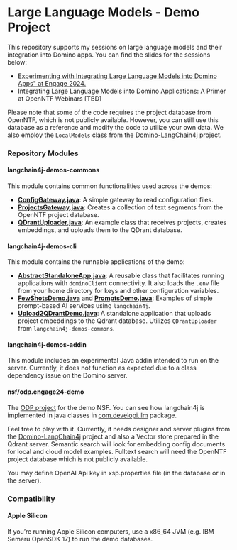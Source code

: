 # Large Language Models - Demo Project

This repository supports my sessions on large language models and their integration into Domino apps. You can find the slides for the sessions below:

- [Experimenting with Integrating Large Language Models into Domino Apps" at Engage 2024.](https://speakerdeck.com/sbasegmez/engage-2024-experimenting-with-integrating-large-language-models-into-domino-apps)
- Integrating Large Language Models into Domino Applications: A Primer at OpenNTF Webinars [TBD]

Please note that some of the code requires the project database from OpenNTF, which is not publicly available. However, you can still use this database as a reference and modify the code to utilize your own data. We also employ the `LocalModels` class from the [Domino-LangChain4j](https://github.com/sbasegmez/domino-langchain4j) project.

### Repository Modules

#### langchain4j-demos-commons

This module contains common functionalities used across the demos:

- **[ConfigGateway.java](langchain4j-demo-commons%2Fsrc%2Fmain%2Fjava%2Fcom%2Fdevelopi%2Fengage24%2FConfigGateway.java)**: A simple gateway to read configuration files.
- **[ProjectsGateway.java](langchain4j-demo-commons%2Fsrc%2Fmain%2Fjava%2Fcom%2Fdevelopi%2Fengage24%2FProjectsGateway.java)**: Creates a collection of text segments from the OpenNTF project database.
- **[QDrantUploader.java](langchain4j-demo-commons%2Fsrc%2Fmain%2Fjava%2Fcom%2Fdevelopi%2Fengage24%2FQDrantUploader.java)**: An example class that receives projects, creates embeddings, and uploads them to the QDrant database.

#### langchain4j-demos-cli

This module contains the runnable applications of the demo:

- **[AbstractStandaloneApp.java](langchain4j-demos-cli%2Fsrc%2Fmain%2Fjava%2Fcom%2Fdevelopi%2Fjnx%2Ftemplates%2FAbstractStandaloneApp.java)**: A reusable class that facilitates running applications with `dominoClient` connectivity. It also loads the `.env` file from your home directory for keys and other configuration variables.
- **[FewShotsDemo.java](langchain4j-demos-cli%2Fsrc%2Fmain%2Fjava%2Fcom%2Fdevelopi%2Fllm%2Fpmtdemos%2FFewShotsDemo.java)** and **[PromptsDemo.java](langchain4j-demos-cli%2Fsrc%2Fmain%2Fjava%2Fcom%2Fdevelopi%2Fllm%2Fpmtdemos%2FPromptsDemo.java)**: Examples of simple prompt-based AI services using `langchain4j`.
- **[Upload2QDrantDemo.java](langchain4j-demos-cli%2Fsrc%2Fmain%2Fjava%2Fcom%2Fdevelopi%2Fllm%2Fpmtdemos%2FUpload2QDrantDemo.java)**: A standalone application that uploads project embeddings to the Qdrant database. Utilizes `QDrantUploader` from `langchain4j-demos-commons`.

#### langchain4j-demos-addin

This module includes an experimental Java addin intended to run on the server. Currently, it does not function as expected due to a class dependency issue on the Domino server.

#### nsf/odp.engage24-demo

The [ODP project](nsf%2Fodp.engage24-demo) for the demo NSF. You can see how langchain4j is implemented in java classes in [com.developi.llm]([llm](nsf%2Fodp.engage24-demo%2FCode%2FJava%2Fcom%2Fdevelopi%2Fllm)) package. 

Feel free to play with it. Currently, it needs designer and server plugins from the [Domino-LangChain4j](https://github.com/sbasegmez/domino-langchain4j) project and also a Vector store prepared in the Qdrant server. Semantic search will look for embedding config documents for local and cloud model examples. Fulltext search will need the OpenNTF project database which is not publicly available.

You may define OpenAI Api key in xsp.properties file (in the database or in the server).

### Compatibility

#### Apple Silicon

If you’re running Apple Silicon computers, use a x86_64 JVM (e.g. IBM Semeru OpenSDK 17) to run the demo databases.
